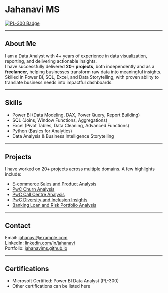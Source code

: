 # Jahanavi MS  
<a href="https://learn.microsoft.com/en-us/certifications/power-bi-data-analyst-associate/">
  <img src="https://img.shields.io/badge/PL--300%20Microsoft%20Power%20BI%20Data%20Analyst-3b82f6?style=flat-square&logo=microsoftpowerbi&logoColor=white" alt="PL-300 Badge"/>
</a>

---

## About Me  
I am a Data Analyst with 4+ years of experience in data visualization, reporting, and delivering actionable insights.  
I have successfully delivered **20+ projects**, both independently and as a **freelancer**, helping businesses transform raw data into meaningful insights.  
Skilled in Power BI, SQL, Excel, and Data Storytelling, with proven ability to translate business needs into impactful dashboards.  

---

## Skills  
- Power BI (Data Modeling, DAX, Power Query, Report Building)  
- SQL (Joins, Window Functions, Aggregations)  
- Excel (Pivot Tables, Data Cleaning, Advanced Functions)  
- Python (Basics for Analytics)  
- Data Analysis & Business Intelligence Storytelling  

---

## Projects  
I have worked on 20+ projects across multiple domains. A few highlights include:  

- [E-commerce Sales and Product Analysis](PowerBI_Projects/Ecommerce_Sales_Product_Analysis/)  
- [PwC Churn Analysis](PowerBI_Projects/PwC_Churn_Analysis/)  
- [PwC Call Centre Analysis](PowerBI_Projects/PwC_Call_Centre_Analysis/)  
- [PwC Diversity and Inclusion Insights](PowerBI_Projects/PwC_Diversity_Inclusion_Insights/)  
- [Banking Loan and Risk Portfolio Analysis](PowerBI_Projects/Banking_Loan_Risk_Analysis/)  

---

## Contact  
Email: [jahanavi@example.com](mailto:jahanavi@example.com)  
LinkedIn: [linkedin.com/in/jahanavi](https://linkedin.com/in/jahanavi)  
Portfolio: [jahanavims.github.io](https://jahanavims.github.io)  

---

## Certifications  
- Microsoft Certified: Power BI Data Analyst (PL-300)  
- Other certifications can be listed here  
